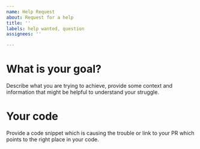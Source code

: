 ```yaml
---
name: Help Request
about: Request for a help
title: ''
labels: help wanted, question
assignees: ''

---
```


# What is your goal?
Describe what you are trying to achieve, provide some context and information that might be helpful to understand your struggle.

# Your code
Provide a code snippet which is causing the trouble or link to your PR which points to the right place in your code.
